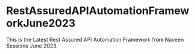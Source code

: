 # RestAssuredAPIAutomationFrameworkJune2023

This is the Latest Rest Assured API Automation Framework from Naveen Sessions June 2023.
